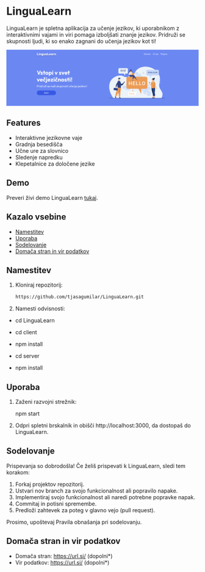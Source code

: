 # LinguaLearn

LinguaLearn je spletna aplikacija za učenje jezikov, ki uporabnikom z interaktivnimi vajami in viri pomaga izboljšati znanje jezikov.
Pridruži se skupnosti ljudi, ki so enako zagnani do učenja jezikov kot ti!

![LinguaLearn Screenshot](lingualearnFP.png)

## Features

- Interaktivne jezikovne vaje
- Gradnja besedišča
- Učne ure za slovnico
- Sledenje napredku
- Klepetalnice za določene jezike

## Demo

Preveri živi demo LinguaLearn [tukaj](https://your-lingualearn-demo-url.com).

## Kazalo vsebine

- [Namestitev](#installation)
- [Uporaba](#usage)
- [Sodelovanje](#contributing)
- [Domača stran in vir podatkov](#homepage)

## Namestitev

1. Kloniraj repozitorij:

   ```sh
   https://github.com/tjasagumilar/LinguaLearn.git

2. Namesti odvisnosti:

- cd LinguaLearn

- cd client
- npm install

- cd server
- npm install

## Uporaba

1. Zaženi razvojni strežnik:

   npm start

2. Odpri spletni brskalnik in obišči http://localhost:3000, da dostopaš do LinguaLearn.

## Sodelovanje

Prispevanja so dobrodošla! Če želiš prispevati k LinguaLearn, sledi tem korakom:

1. Forkaj projektov repozitorij.
2. Ustvari nov branch za svojo funkcionalnost ali popravilo napake.
3. Implementiraj svojo funkcionalnost ali naredi potrebne popravke napak.
4. Commitaj in potisni spremembe.
5. Predloži zahtevek za poteg v glavno vejo (pull request).

Prosimo, upoštevaj Pravila obnašanja pri sodelovanju.

## Domača stran in vir podatkov

- Domača stran: https://url.si/ (dopolni*)
- Vir podatkov: https://url.si/ (dopolni*)



